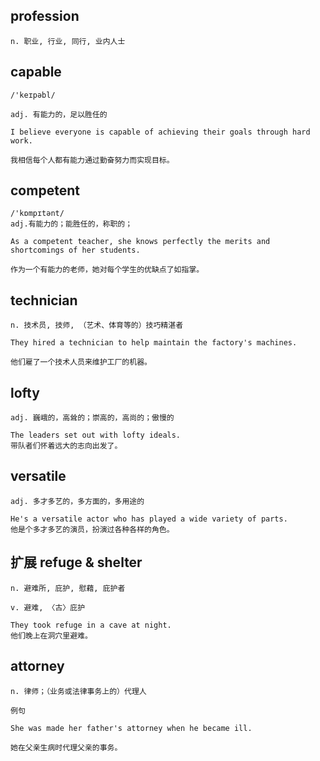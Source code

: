 ## profession
```
n. 职业, 行业, 同行, 业内人士
```

## capable
```
/'keɪpəbl/

adj. 有能力的，足以胜任的

I believe everyone is capable of achieving their goals through hard work.

我相信每个人都有能力通过勤奋努力而实现目标。
```

## competent
```
/'kɒmpɪtənt/
adj.有能力的；能胜任的，称职的；

As a competent teacher, she knows perfectly the merits and shortcomings of her students.

作为一个有能力的老师，她对每个学生的优缺点了如指掌。
```
## technician
```
n. 技术员, 技师, （艺术、体育等的）技巧精湛者

They hired a technician to help maintain the factory's machines.

他们雇了一个技术人员来维护工厂的机器。
```
## lofty
```
adj. 巍峨的，高耸的；崇高的，高尚的；傲慢的

The leaders set out with lofty ideals.
带队者们怀着远大的志向出发了。
```
## versatile
```
adj. 多才多艺的，多方面的，多用途的

He's a versatile actor who has played a wide variety of parts.
他是个多才多艺的演员，扮演过各种各样的角色。
```
## 扩展  refuge  & shelter
```
n. 避难所, 庇护, 慰藉, 庇护者

v. 避难, 〈古〉庇护

They took refuge in a cave at night.
他们晚上在洞穴里避难。
```
## attorney
```
n. 律师；（业务或法律事务上的）代理人

例句

She was made her father's attorney when he became ill.

她在父亲生病时代理父亲的事务。
```

